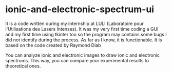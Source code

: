# ionic-and-electronic-spectrum-ui
It is a code written during my internship at LULI (Laboratoire pour l'Utilisations des Lasers Intenses). It was my very first time coding a GUI and my first time using tkinter too so the program may contains some bugs I did not identify during the process. As far as I know, it is functionable. It is based on the code created by Raymond Diab

You can analyze ionic and electronic images to draw ionic and electronic spectrums. This way, you can compare your experimental results to theoretical ones. 
